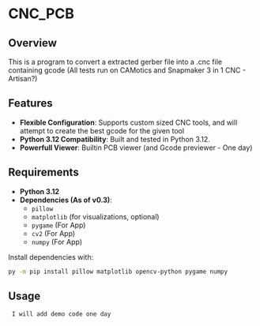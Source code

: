 # CNC_PCB

## Overview

This is a program to convert a extracted gerber file into a .cnc file containing gcode (All tests run on CAMotics and Snapmaker 3 in 1 CNC - Artisan?)

## Features

- **Flexible Configuration**: Supports custom sized CNC tools, and will attempt to create the best gcode for the given tool
- **Python 3.12 Compatibility**: Built and tested in Python 3.12.
- **Powerfull Viewer**: Builtin PCB viewer (and Gcode previewer - One day)

## Requirements

- **Python 3.12**
- **Dependencies (As of v0.3)**:
  - `pillow`
  - `matplotlib` (for visualizations, optional)
  - `pygame` (For App)
  - `cv2` (For App)
  - `numpy` (For App)

Install dependencies with:
```bash
py -m pip install pillow matplotlib opencv-python pygame numpy
```

## Usage
   ```python
    I will add demo code one day
   ```
